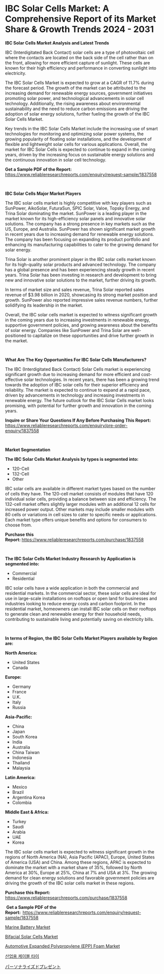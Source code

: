 <p><h1>IBC Solar Cells Market: A Comprehensive Report of its Market Share & Growth Trends 2024 - 2031</h1></p><p><strong>IBC Solar Cells Market Analysis and Latest Trends</strong></p>
<p><p>IBC (Interdigitated Back Contact) solar cells are a type of photovoltaic cell where the contacts are located on the back side of the cell rather than on the front, allowing for more efficient capture of sunlight. These cells are known for their high efficiency and performance in converting sunlight into electricity.</p><p>The IBC Solar Cells Market is expected to grow at a CAGR of 11.7% during the forecast period. The growth of the market can be attributed to the increasing demand for renewable energy sources, government initiatives promoting solar power, and technological advancements in solar cell technology. Additionally, the rising awareness about environmental sustainability and the need to reduce carbon emissions are driving the adoption of solar energy solutions, further fueling the growth of the IBC Solar Cells Market.</p><p>Key trends in the IBC Solar Cells Market include the increasing use of smart technologies for monitoring and optimizing solar power systems, the growing popularity of floating solar installations, and the development of flexible and lightweight solar cells for various applications. Overall, the market for IBC Solar Cells is expected to continue to expand in the coming years, driven by the increasing focus on sustainable energy solutions and the continuous innovation in solar cell technology.</p></p>
<p><strong>Get a Sample PDF of the Report:&nbsp;</strong> <a href="https://www.reliableresearchreports.com/enquiry/request-sample/1837558">https://www.reliableresearchreports.com/enquiry/request-sample/1837558</a></p>
<p>&nbsp;</p>
<p><strong>IBC Solar Cells Major Market Players</strong></p>
<p><p>The IBC solar cells market is highly competitive with key players such as SunPower, AikoSolar, FuturaSun, SPIC Solar, Valoe, Topsky Energy, and Trina Solar dominating the market. SunPower is a leading player in the market known for its high-efficiency solar panels and innovative solar solutions. The company has a strong presence in key markets such as the US, Europe, and Australia. SunPower has shown significant market growth in recent years due to increasing demand for renewable energy solutions. The company has been focusing on expanding its product portfolio and enhancing its manufacturing capabilities to cater to the growing demand for solar energy.</p><p>Trina Solar is another prominent player in the IBC solar cells market known for its high-quality solar products and advanced technology. The company has a global presence and has been experiencing steady growth in recent years. Trina Solar has been investing in research and development to bring new and innovative solar solutions to the market, further driving its growth.</p><p>In terms of market size and sales revenue, Trina Solar reported sales revenue of $3.98 billion in 2020, showcasing its strong market position and growth. SunPower also reported impressive sales revenue numbers, further solidifying its leadership in the market.</p><p>Overall, the IBC solar cells market is expected to witness significant growth in the coming years due to increasing investments in renewable energy, supportive government policies, and growing awareness about the benefits of solar energy. Companies like SunPower and Trina Solar are well-positioned to capitalize on these opportunities and drive further growth in the market.</p></p>
<p>&nbsp;</p>
<p><strong>What Are The Key Opportunities For IBC Solar Cells Manufacturers?</strong></p>
<p><p>The IBC (Interdigitated Back Contact) Solar Cells market is experiencing significant growth due to increasing demand for more efficient and cost-effective solar technologies. In recent years, there has been a growing trend towards the adoption of IBC solar cells for their superior efficiency and reliability. The market is expected to continue to expand at a rapid pace, driven by advancements in technology and increasing investments in renewable energy. The future outlook for the IBC Solar Cells market looks promising, with potential for further growth and innovation in the coming years.</p></p>
<p><strong>Inquire or Share Your Questions If Any Before Purchasing This Report:</strong> <a href="https://www.reliableresearchreports.com/enquiry/pre-order-enquiry/1837558">https://www.reliableresearchreports.com/enquiry/pre-order-enquiry/1837558</a></p>
<p>&nbsp;</p>
<p><strong>Market Segmentation</strong></p>
<p><strong>The IBC Solar Cells Market Analysis by types is segmented into:</strong></p>
<p><ul><li>120-Cell</li><li>132-Cell</li><li>Other</li></ul></p>
<p><p>IBC solar cells are available in different market types based on the number of cells they have. The 120-cell market consists of modules that have 120 individual solar cells, providing a balance between size and efficiency. The 132-cell market offers slightly larger modules with an additional 12 cells for increased power output. Other markets may include smaller modules with 80 cells or variations in cell sizes to cater to specific needs or applications. Each market type offers unique benefits and options for consumers to choose from.</p></p>
<p><strong>Purchase this Report:&nbsp;</strong><a href="https://www.reliableresearchreports.com/purchase/1837558">https://www.reliableresearchreports.com/purchase/1837558</a></p>
<p>&nbsp;</p>
<p><strong>The IBC Solar Cells Market Industry Research by Application is segmented into:</strong></p>
<p><ul><li>Commercial</li><li>Residential</li></ul></p>
<p><p>IBC solar cells have a wide application in both the commercial and residential markets. In the commercial sector, these solar cells are ideal for use in large-scale installations on rooftops or open land for businesses and industries looking to reduce energy costs and carbon footprint. In the residential market, homeowners can install IBC solar cells on their rooftops to generate clean and renewable energy for their household needs, contributing to sustainable living and potentially saving on electricity bills.</p></p>
<p>&nbsp;</p>
<p><strong>In terms of Region, the IBC Solar Cells Market Players available by Region are:</strong></p>
<p>
    <p> <strong> North America: </strong>
        <ul>
            <li>United States</li>
            <li>Canada</li>
        </ul>
        </p> 
    <p> <strong> Europe: </strong>
        <ul>
            <li>Germany</li>
            <li>France</li>
            <li>U.K.</li>
            <li>Italy</li>
            <li>Russia</li>
        </ul>
        </p> 
    <p> <strong> Asia-Pacific: </strong>
        <ul>
            <li>China</li>
            <li>Japan</li>
            <li>South Korea</li>
            <li>India</li>
            <li>Australia</li>
            <li>China Taiwan</li>
            <li>Indonesia</li>
            <li>Thailand</li>
            <li>Malaysia</li>
        </ul>
        </p> 
    <p> <strong> Latin America: </strong>
        <ul>
            <li>Mexico</li>
            <li>Brazil</li>
            <li>Argentina Korea</li>
            <li>Colombia</li>
        </ul>
        </p> 
    <p> <strong> Middle East & Africa: </strong>
        <ul>
            <li>Turkey</li>
            <li>Saudi</li>
            <li>Arabia</li>
            <li>UAE</li>
            <li>Korea</li>
        </ul>
    </p>
    </p>
<p><p>The IBC solar cells market is expected to witness significant growth in the regions of North America (NA), Asia Pacific (APAC), Europe, United States of America (USA) and China. Among these regions, APAC is expected to dominate the market with a market share of 35%, followed by North America at 30%, Europe at 25%, China at 7% and USA at 3%. The growing demand for clean energy solutions and favorable government policies are driving the growth of the IBC solar cells market in these regions.</p></p>
<p><strong>Purchase this Report: </strong><a href="https://www.reliableresearchreports.com/purchase/1837558">https://www.reliableresearchreports.com/purchase/1837558</a></p>
<p>&nbsp;<strong>Get a Sample PDF of the Report:&nbsp;&nbsp;</strong><a href="https://www.reliableresearchreports.com/enquiry/request-sample/1837558">https://www.reliableresearchreports.com/enquiry/request-sample/1837558</a></p>
<p><strong></strong></p>
<p><p><a href="https://github.com/dx0328/Market-Research-Report-List-2/blob/main/marine-battery-market.md">Marine Battery Market</a></p><p><a href="https://github.com/Glendatilghmankmgz0rbhwpy/Market-Research-Report-List-1/blob/main/bifacial-solar-cells-market.md">Bifacial Solar Cells Market</a></p><p><a href="https://issuu.com/reportprime-2/docs/automotive-expanded-polypropylene-epp-foam-market-">Automotive Expanded Polypropylene (EPP) Foam Market</a></p><p><a href="https://github.com/vskv4779xr1/Market-Research-Report-List-1/blob/main/249924815370.md">산업용 케이블 타이</a></p><p><a href="https://medium.com/@bl2501989/%E5%80%8B%E4%BA%BA%E3%81%AB%E5%90%88%E3%82%8F%E3%81%9B%E3%81%9F%E3%83%97%E3%83%AC%E3%82%BC%E3%83%B3%E3%83%88%E5%B8%82%E5%A0%B4%E3%81%AE%E5%B1%95%E6%9C%9B-%E7%94%A3%E6%A5%AD%E6%A6%82%E8%A6%81%E3%81%A8%E4%BA%88%E6%B8%AC-2024%E5%B9%B4%E3%81%8B%E3%82%892031%E5%B9%B4-39836543a07d">パーソナライズドプレゼント</a></p></p>